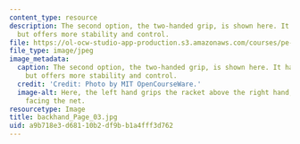 ```yaml
---
content_type: resource
description: The second option, the two-handed grip, is shown here. It has less reach,
  but offers more stability and control.
file: https://ol-ocw-studio-app-production.s3.amazonaws.com/courses/pe-710-tennis-spring-2007/a9b718e3d68110b2df9bb1a4fff3d762_backhand_Page_03.jpg
file_type: image/jpeg
image_metadata:
  caption: The second option, the two-handed grip, is shown here. It has less reach,
    but offers more stability and control.
  credit: 'Credit: Photo by MIT OpenCourseWare.'
  image-alt: Here, the left hand grips the racket above the right hand, with the palm
    facing the net.
resourcetype: Image
title: backhand_Page_03.jpg
uid: a9b718e3-d681-10b2-df9b-b1a4fff3d762
---
```

